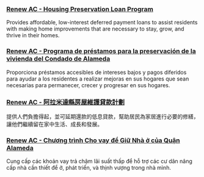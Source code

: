 <RenderIf language="en,tl">

### [Renew AC - Housing Preservation Loan Program](https://www.renewac.org/)

Provides affordable, low-interest deferred payment loans to assist residents with making home improvements that are necessary to stay, grow, and thrive in their homes.

</RenderIf>

<RenderIf language="es">

### [Renew AC - Programa de préstamos para la preservación de la vivienda del Condado de Alameda](https://www.renewac.org/)

Proporciona préstamos accesibles de intereses bajos y pagos diferidos para ayudar a los residentes a realizar mejoras en sus hogares que sean necesarias para permanecer, crecer y progresar en sus hogares.

</RenderIf>

<RenderIf language="zh">

### [Renew AC - 阿拉米達縣房屋維護貸款計劃](https://www.renewac.org/)

提供人們負擔得起，並可延期還款的低息貸款，幫助居民為家居進行必要的修繕，讓他們繼續留在家中生活、成長和發展。

</RenderIf>

<RenderIf language="vi">

### [Renew AC - Chương trình Cho vay để Giữ Nhà ở của Quận Alameda](https://www.renewac.org/)

Cung cấp các khoản vay trả chậm lãi suất thấp để hỗ trợ các cư dân nâng cấp nhà cần thiết để ở, phát triển, và thịnh vượng trong nhà mình.

</RenderIf>
